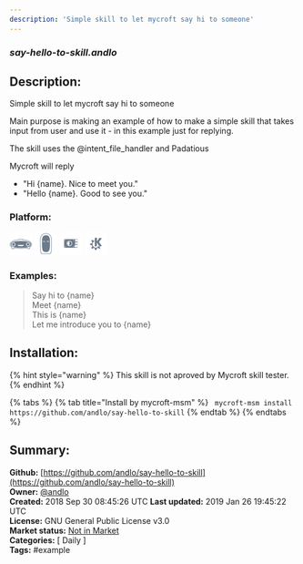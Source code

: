 ```yaml
---
description: 'Simple skill to let mycroft say hi to someone'
---
```


### _say-hello-to-skill.andlo_  
## Description:  
Simple skill to let mycroft say hi to someone

Main purpose is making an example of how to make a simple skill that takes input from user and use it  - in this example just for replying.

The skill uses the @intent_file_handler and Padatious

Mycroft will reply
- "Hi {name}. Nice to meet you."
- "Hello {name}. Good to see you."  
  
  
### Platform:  
 ![Mark I](../.gitbook/assets/mark-1-icon.png)  ![Mark II](../.gitbook/assets/mark-2-icon.png)  ![Picroft](../.gitbook/assets/picroft-icon.png)  ![plasmoid](../.gitbook/assets/kde.png)   
### Examples:  
> Say hi to {name}  
> Meet {name}  
> This is {name}  
> Let me introduce you to {name}  
  
## Installation:  
{% hint style="warning" %}
This skill is not aproved by Mycroft skill tester.
{% endhint %}
    
{% tabs %}
{% tab title="Install by mycroft-msm" %}
``` mycroft-msm install https://github.com/andlo/say-hello-to-skill```
{% endtab %}
  {% endtabs %}
    
## Summary:  
**Github:** [https://github.com/andlo/say-hello-to-skill](https://github.com/andlo/say-hello-to-skill)  
**Owner:** [@andlo](https://github.com/andlo)  
**Created:** 2018 Sep 30 08:45:26 UTC  **Last updated:** 2019 Jan 26 19:45:22 UTC  
**License:** GNU General Public License v3.0  
**Market status:** [Not in Market](https://market.mycroft.ai/skill/)  
**Categories:** [ Daily ]   
**Tags:** \#example   
